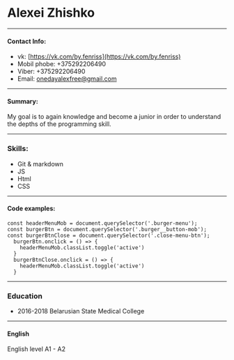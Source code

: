 # Alexei Zhishko #
***
#### Contact Info:
* vk:  [https://vk.com/by.fenriss](https://vk.com/by.fenriss)
* Mobil phobe: +375292206490
* Viber: +375292206490
* Email: onedayalexfree@gmail.com
* ***
#### Summary:
My goal is to again knowledge and become a junior in order to understand the depths of the programming skill.
***
### Skills:
* Git & markdown
* JS
* Html 
* CSS
***
#### Code examples:
```
const headerMenuMob = document.querySelector('.burger-menu');
const burgerBtn = document.querySelector('.burger__button-mob');
const burgerBtnClose = document.querySelector('.close-menu-btn');
  burgerBtn.onclick = () => {
    headerMenuMob.classList.toggle('active')
  }
  burgerBtnClose.onclick = () => {
    headerMenuMob.classList.toggle('active')
  }
```
***
### Education
* 2016-2018 Belarusian State Medical College
***
#### English
English level A1 - A2
